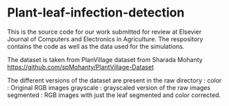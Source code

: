 # Plant-leaf-infection-detection
This is the source code for our work submitted for review at Elsevier Journal of Computers and Electronics in Agriculture. The respository contains the code as well as the data used for the simulations. 

The dataset is taken from PlanVillage dataset from Sharada Mohanty https://github.com/spMohanty/PlantVillage-Dataset

The different versions of the dataset are present in the raw directory :
  color : Original RGB images
  grayscale : grayscaled version of the raw images
  segmented : RGB images with just the leaf segmented and color corrected.

